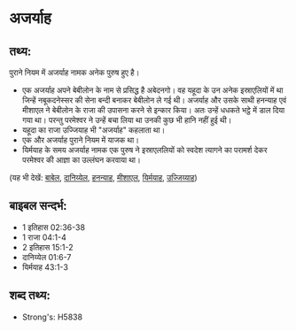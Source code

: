 # अजर्याह #

## तथ्य: ##

पुराने नियम में अजर्याह नामक अनेक पुरुष हुए है।

* एक अजर्याह अपने बेबीलोन के नाम से प्रसिद्ध है अबेदनगो। वह यहूदा के उन अनेक इस्राएलियों में था जिन्हें नबूकदनेस्सर की सेना बन्दी बनाकर बेबीलोन ले गई थी। अजर्याह और उसके साथी हनन्याह एवं मीशाएल ने बेबीलोन के राजा की उपासना करने से इन्कार किया। अतः उन्हें धधकते भट्ठे में डाल दिया गया था। परन्तु परमेश्वर ने उन्हें बचा लिया था उनकी कुछ भी हानि नहीं हुई थी।
* यहूदा का राजा उज्जियाह भी "अजर्याह" कहलाता था।
* एक और अजर्याह पुराने नियम में याजक था।
* यिर्मयाह के समय अजर्याह नामक एक पुरुष ने इस्राएललियों को स्वदेश त्यागने का परामर्श देकर परमेश्वर की आज्ञा का उल्लंघन करवाया था।

(यह भी देखें: [बाबेल](../babylon.md), [दानिय्येल](../daniel.md), [हनन्याह](../hananiah.md), [मीशाएल](../mishael.md), [यिर्मयाह](../jeremiah.md), [उज्जिय्याह](../uzziah.md))

## बाइबल सन्दर्भ: ##

* 1 इतिहास 02:36-38
* 1 राजा 04:1-4
* 2 इतिहास 15:1-2
* दानिय्येल 01:6-7
* यिर्मयाह 43:1-3

## शब्द तथ्य: ##

* Strong's: H5838
